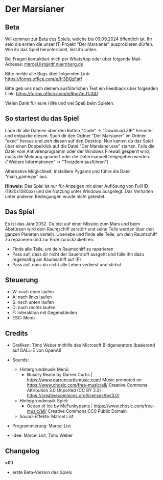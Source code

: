 # Der Marsianer

## Beta

Willkommen zur Beta des Spiels, welche bis 09.09.2024 öffentlich ist.
Ihr seid die ersten die unser IT-Projekt "Der Marsianer" ausprobieren dürfen.
Wie ihr das Spiel herunterladet, lest ihr unten.

Bei Fragen kontaktiert mich per WhatsApp oder über folgende Mail-Adresse:
marcel.list@rdf.nuernberg.de

Bitte melde alle Bugs über folgenden Link:
https://forms.office.com/e/fr3DQzFatf

Bitte geb uns nach deinem ausführlichen Test ein Feedback über folgenden Link:
https://forms.office.com/e/Rpn7mJTJQD

Vielen Dank für eure Hilfe und viel Spaß beim Spielen.

## So startest du das Spiel

Lade dir alle Dateien über den Button "Code" → "Download ZIP" herunter und entpacke diesen.
Such dir den Ordner "Der Marsianer" im Ordner "exec" heraus und zieh diesen auf den Desktop.
Nun kannst du das Spiel über einen Doppelklick auf die Datei "Der Marsianer.exe" starten.
Falls die Datei vom Antivirenprogramm oder der Windows Firewall gesperrt wird,
muss die Meldung ignoriert oder die Datei manuell freigegeben werden.
("Weitere Informationen" → "Trotzdem ausführen")

Alternative Möglichkeit:
Installiere Pygame und führe die Datei "main_game.py" aus.

**Hinweis:**
Das Spiel ist nur für Anzeigen mit einer Auflösung von FullHD (1920x1080px) und
die Nutzung unter Windows ausgelegt. Das Verhalten unter anderen Bedingungen wurde nicht getestet.

## Das Spiel

Es ist das Jahr 2052. Du bist auf einer Mission zum Mars und
beim Abstürzen wird dein Raumschiff zerstört und seine Teile werden über den ganzen Planeten verteilt.
Überlebe und finde alle Teile, um dein Raumschiff zu reparieren und zur Erde zurückzukehren.

- Finde alle Teile, um dein Raumschiff zu reparieren
- Pass auf, dass dir nicht der Sauerstoff ausgeht und fülle ihn dazu regelmäßig am Raumschiff auf (F)
- Pass auf, dass du nicht alle Leben verlierst und stirbst


## Steuerung
  - W: nach oben laufen
  - A: nach links laufen
  - S: nach unten laufen
  - D: nach rechts laufen
  - F: Interaktion mit Gegenständen
  - ESC: Menü

## Credits
- Grafiken: Timo Weber mithilfe des Microsoft Bildgenerators (basierend auf DALL-E von OpenAI)
- Sounds: 
  - Hintergrundmusik Menü:
    - Illusory Realm by Darren Curtis | https://www.darrencurtismusic.com/
Music promoted on https://www.chosic.com/free-music/all/
Creative Commons Attribution 3.0 Unported (CC BY 3.0)
https://creativecommons.org/licenses/by/3.0/
  - Hintergrundmusik Spiel:
    - Ocean of Ice by McFunkypants | https://www.chosic.com/free-music/all/
Creative Commons CC0 Public Domain
  - Sound-Effekte: Marcel List
 
- Programmierung: Marcel List
- Idee: Marcel List, Timo Weber

## Changelog

**v0.1**
- erste Beta-Version des Spiels
